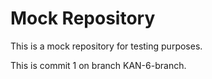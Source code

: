 # Mock Repository

This is a mock repository for testing purposes.

This is commit 1 on branch KAN-6-branch.